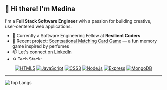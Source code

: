 ## 👋 Hi there! I'm Medina

I'm a **Full Stack Software Engineer** with a passion for building creative, user-centered web applications.

- 🔭 Currently a Software Engineering Fellow at **Resilient Coders**
- 🧠 Recent project: [Scentsational Matching Card Game](https://github.com/medinag-codes/matching-card-bootcamp) — a fun memory game inspired by perfumes
- 📫 Let's connect on [LinkedIn](https://www.linkedin.com/in/medina-geyer/)
- ⚙️ Tech Stack:

<div align="center">

[![HTML5](https://img.shields.io/badge/HTML-fb8f67?style=flat-square&logo=HTML5&logoColor=fdfffc)](https://html.com/)
[![JavaScript](https://img.shields.io/badge/JavaScript-172121?style=flat-square&logo=javascript)](https://www.javascript.com/)
[![CSS3](https://img.shields.io/badge/CSS3-2ea3f2?style=flat-square&logo=css3&logoColor=fff)](https://developer.mozilla.org/en-US/docs/Web/CSS)
[![Node.js](https://img.shields.io/badge/Node.js-3c873a?style=flat-square&logo=Node.js&logoColor=fff)](https://nodejs.org/)
[![Express](https://img.shields.io/badge/Express-000?style=flat-square&logo=express&logoColor=fff)](https://expressjs.com/)
[![MongoDB](https://img.shields.io/badge/MongoDB-47a248?style=flat-square&logo=mongodb&logoColor=fff)](https://www.mongodb.com/)

</div>

---

<!-- Optional GitHub Stats -->
![Top Langs](https://github-readme-stats.vercel.app/api/top-langs/?username=medinag-codes&layout=compact&theme=radical)
